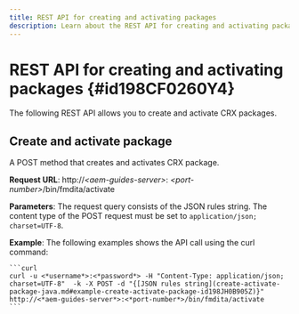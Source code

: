 ```yaml
---
title: REST API for creating and activating packages 
description: Learn about the REST API for creating and activating packages
---
```


# REST API for creating and activating packages {#id198CF0260Y4}

The following REST API allows you to create and activate CRX packages.

## Create and activate package 

A POST method that creates and activates CRX package.

**Request URL**:
http://*<aem-guides-server\>*: *<port-number\>*/bin/fmdita/activate

**Parameters**:
The request query consists of the JSON rules string. The content type of the POST request must be set to `application/json; charset=UTF-8`.

**Example**:
The following examples shows the API call using the curl command:

    ```curl
    curl -u <*username*>:<*password*> -H "Content-Type: application/json; charset=UTF-8"  -k -X POST -d "{[JSON rules string](create-activate-package-java.md#example-create-activate-package-id198JH0B905Z)}" http://<*aem-guides-server*>:<*port-number*>/bin/fmdita/activate
    ```
